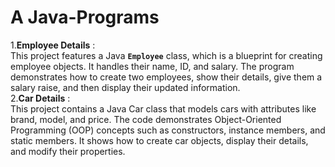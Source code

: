 # A Java-Programs

1.**Employee Details** :  
This project features a Java **`Employee`** class, which is a blueprint for creating employee objects. It handles their name, ID, and salary. The program demonstrates how to create two employees, show their details, give them a salary raise, and then display their updated information.  
2.**Car Details** :  
This project contains a Java Car class that models cars with attributes like brand, model, and price. The code demonstrates Object-Oriented Programming (OOP) concepts such as constructors, instance members, and static members. It shows how to create car objects, display their details, and modify their properties.
